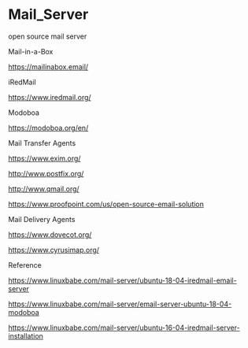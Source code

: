 # Mail_Server

open source mail server

Mail-in-a-Box

https://mailinabox.email/


iRedMail

https://www.iredmail.org/


 Modoboa
 
 https://modoboa.org/en/


Mail Transfer Agents

https://www.exim.org/

http://www.postfix.org/

http://www.qmail.org/

https://www.proofpoint.com/us/open-source-email-solution



Mail Delivery Agents


https://www.dovecot.org/

https://www.cyrusimap.org/



Reference

https://www.linuxbabe.com/mail-server/ubuntu-18-04-iredmail-email-server

https://www.linuxbabe.com/mail-server/email-server-ubuntu-18-04-modoboa

https://www.linuxbabe.com/mail-server/ubuntu-16-04-iredmail-server-installation
